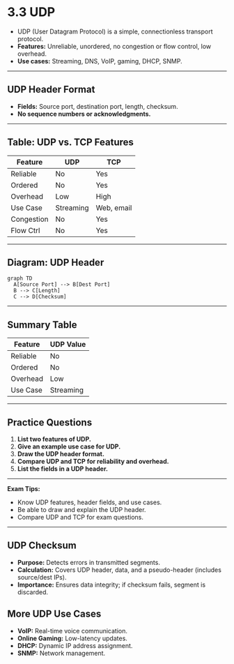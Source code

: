 # 3.3 UDP

- UDP (User Datagram Protocol) is a simple, connectionless transport protocol.
- **Features:** Unreliable, unordered, no congestion or flow control, low overhead.
- **Use cases:** Streaming, DNS, VoIP, gaming, DHCP, SNMP.

---

## UDP Header Format
- **Fields:** Source port, destination port, length, checksum.
- **No sequence numbers or acknowledgments.**

---

## Table: UDP vs. TCP Features
| Feature     | UDP      | TCP      |
|-------------|----------|----------|
| Reliable    | No       | Yes      |
| Ordered     | No       | Yes      |
| Overhead    | Low      | High     |
| Use Case    | Streaming| Web, email|
| Congestion  | No       | Yes      |
| Flow Ctrl   | No       | Yes      |

---

## Diagram: UDP Header
```mermaid
graph TD
  A[Source Port] --> B[Dest Port]
  B --> C[Length]
  C --> D[Checksum]
```

---

## Summary Table
| Feature     | UDP Value |
|-------------|-----------|
| Reliable    | No        |
| Ordered     | No        |
| Overhead    | Low       |
| Use Case    | Streaming |

---

## Practice Questions
1. **List two features of UDP.**
2. **Give an example use case for UDP.**
3. **Draw the UDP header format.**
4. **Compare UDP and TCP for reliability and overhead.**
5. **List the fields in a UDP header.**

---

**Exam Tips:**
- Know UDP features, header fields, and use cases.
- Be able to draw and explain the UDP header.
- Compare UDP and TCP for exam questions.

---

## UDP Checksum
- **Purpose:** Detects errors in transmitted segments.
- **Calculation:** Covers UDP header, data, and a pseudo-header (includes source/dest IPs).
- **Importance:** Ensures data integrity; if checksum fails, segment is discarded.

## More UDP Use Cases
- **VoIP:** Real-time voice communication.
- **Online Gaming:** Low-latency updates.
- **DHCP:** Dynamic IP address assignment.
- **SNMP:** Network management. 